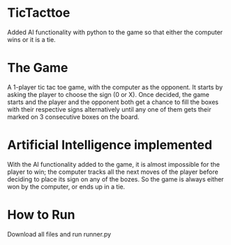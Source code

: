 # TicTacttoe
Added AI functionality with python to the game so that either the computer wins or it is a tie. 

# The Game
A 1-player tic tac toe game, with the computer as the opponent. It starts by asking the player to choose the sign (0 or X). Once decided, the game starts and the player and the opponent both get a chance to fill the boxes with their respective signs alternatively until any one of them gets their marked on 3 consecutive boxes on the board.

# Artificial Intelligence implemented
With the AI functionality added to the game, it is almost impossible for the player to win; the computer tracks all the next moves of the player before deciding to place its sign on any of the bozes.
So the game is always either won by the computer, or ends up in a tie.

# How to Run
Download all files and run runner.py
